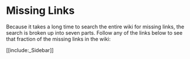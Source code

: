 Missing Links
=============

Because it takes a long time to search the entire wiki for missing links, the 
search is broken up into seven parts.  Follow any of the links below to see 
that fraction of the missing links in the wiki:

[[include:_Sidebar]]
